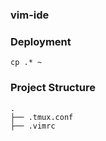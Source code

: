 ### vim-ide

### Deployment
```
cp .* ~
```

### Project Structure
```
.
├── .tmux.conf
├── .vimrc
````
